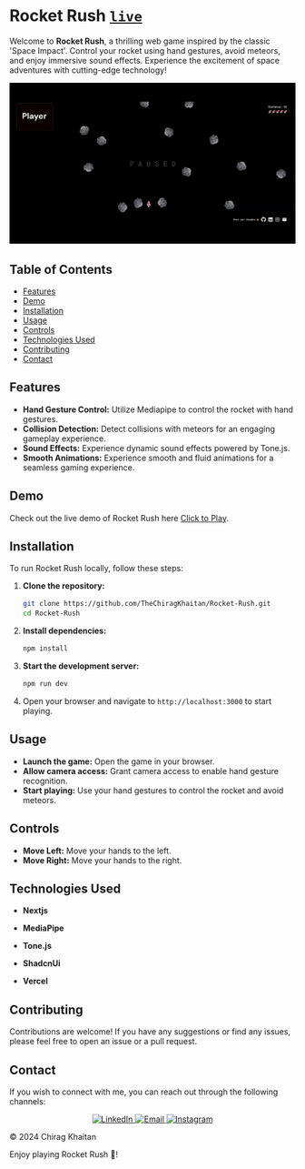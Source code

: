 # Rocket Rush [```live```](https://rocket-rush-chirag-khaitan.vercel.app)

Welcome to **Rocket Rush**, a thrilling web game inspired by the classic 'Space Impact'. Control your rocket using hand gestures, avoid meteors, and enjoy immersive sound effects. Experience the excitement of space adventures with cutting-edge technology!

![Rocket Rush Banner](public/RocketRush.png)

## Table of Contents

- [Features](#features)
- [Demo](#demo)
- [Installation](#installation)
- [Usage](#usage)
- [Controls](#controls)
- [Technologies Used](#technologies-used)
- [Contributing](#contributing)
- [Contact](#contact)

## Features

- **Hand Gesture Control:** Utilize Mediapipe to control the rocket with hand gestures.
- **Collision Detection:** Detect collisions with meteors for an engaging gameplay experience.
- **Sound Effects:** Experience dynamic sound effects powered by Tone.js.
- **Smooth Animations:** Experience smooth and fluid animations for a seamless gaming experience.

## Demo

Check out the live demo of Rocket Rush here [Click to Play](https://rocket-rush-chirag-khaitan.vercel.app).

## Installation

To run Rocket Rush locally, follow these steps:

1. **Clone the repository:**
    ```bash
    git clone https://github.com/TheChiragKhaitan/Rocket-Rush.git
    cd Rocket-Rush
    ```

2. **Install dependencies:**
    ```bash
    npm install
    ```

3. **Start the development server:**
    ```bash
    npm run dev
    ```

4. Open your browser and navigate to `http://localhost:3000` to start playing.

## Usage

- **Launch the game:** Open the game in your browser.
- **Allow camera access:** Grant camera access to enable hand gesture recognition.
- **Start playing:** Use your hand gestures to control the rocket and avoid meteors.

## Controls

- **Move Left:** Move your hands to the left.
- **Move Right:** Move your hands to the right.

## Technologies Used

-   **Nextjs**
  
-   **MediaPipe** 

-   **Tone.js**

-   **ShadcnUi**

-   **Vercel**
  

## Contributing

Contributions are welcome! If you have any suggestions or find any issues, please feel free to open an issue or a pull request. 

## Contact

If you wish to connect with me, you can reach out through the following channels:

<div align="center">
  <a href="https://www.linkedin.com/in/chirag-khaitan" target="_blank">
    <img alt="LinkedIn" src="https://img.shields.io/badge/linkedin%20-%230077B5.svg?&style=for-the-badge&logo=linkedin&logoColor=white" />
  </a>
  
  <a href="mailto:chiragkhaitan2014@gmail.com" target="_blank">
    <img alt="Email" src="https://img.shields.io/badge/Gmail-D14836?style=for-the-badge&logo=gmail&logoColor=white" />
  </a>
  
  <a href="https://www.instagram.com/thechiragkhaitan" target="_blank">
    <img alt="Instagram" src="https://img.shields.io/badge/Instagram-%23E4405F?style=for-the-badge&logo=instagram&logoColor=white" />
  </a>
</div>

© 2024 Chirag Khaitan


Enjoy playing Rocket Rush 🚀!
